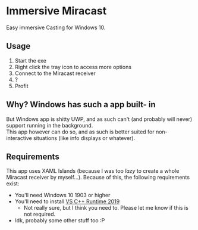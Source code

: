 # Immersive Miracast
Easy immersive Casting for Windows 10.

## Usage
1. Start the exe
2. Right click the tray icon to access more options
3. Connect to the Miracast receiver
4. ?
5. Profit

## Why? Windows has such a app built- in
But Windows app is shitty UWP, and as such can't (and probably will never) support running in the background.<br/>
This app however can do so, and as such is better suited for non- interactive situations (like info displays or whatever).

## Requirements
This app uses XAML Islands (because I was too _lazy_ to create a whole Miracast receiver by myself...).
Because of this, the following requirements exist:
* You'll need Windows 10 1903 or higher
* You'll need to install [VS C++ Runtime 2019](https://support.microsoft.com/de-de/help/2977003/the-latest-supported-visual-c-downloads)
	* Not really sure, but I think you need to. Please let me know if this is not required.
* Idk, probably some other stuff too :P